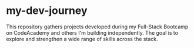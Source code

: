 # my-dev-journey
This repository gathers projects developed during my Full-Stack Bootcamp on CodeAcademy and others I'm building independently. The goal is to explore and strengthen a wide range of skills across the stack.
